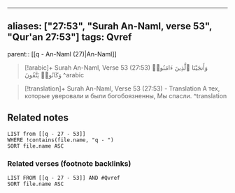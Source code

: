
---
aliases: ["27:53", "Surah An-Naml, verse 53", "Qur'an 27:53"]
tags: Qvref
---

parent:: [[q - An-Naml (27)|An-Naml]]

> [!arabic]+ Surah An-Naml, Verse 53 (27:53)
> <span class="quran-arabic">وَأَنجَيْنَا ٱلَّذِينَ ءَامَنُوا۟ وَكَانُوا۟ يَتَّقُونَ</span>
^arabic

> [!translation]+ Surah An-Naml, Verse 53 (27:53) - Translation
> А тех, которые уверовали и были богобоязненны, Мы спасли.
^translation



## Related notes
```dataview
LIST from [[q - 27 - 53]]
WHERE !contains(file.name, "q - ")
SORT file.name ASC
```

### Related verses (footnote backlinks)
```dataview
LIST FROM [[q - 27 - 53]] AND #Qvref
SORT file.name ASC
```

